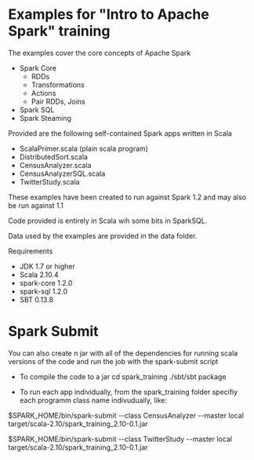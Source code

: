 Examples for "Intro to Apache Spark" training
===============
The examples cover the core concepts of Apache Spark
* Spark Core
  - RDDs
  - Transformations
  - Actions
  - Pair RDDs, Joins
* Spark SQL
* Spark Steaming

Provided are the following self-contained Spark apps written in Scala
* ScalaPrimer.scala (plain scala program)
* DistributedSort.scala
* CensusAnalyzer.scala
* CensusAnalyzerSQL.scala
* TwitterStudy.scala


These examples have been created to run against Spark 1.2 and may also be run against 1.1

Code provided is entirely in Scala wih some bits in SparkSQL.

Data used by the examples are provided in the data folder.

Requirements
* JDK 1.7 or higher
* Scala 2.10.4
* spark-core 1.2.0
* spark-sql 1.2.0
* SBT 0.13.8

Spark Submit
===

You can also create n jar with all of the dependencies for running scala versions of the code and run the job with the spark-submit script
* To compile the code to a jar
  cd spark_training
  ./sbt/sbt package

* To run each app individually, from the spark_training folder specifiy each programm class name indivudually, like:

$SPARK_HOME/bin/spark-submit --class CensusAnalyzer --master local target/scala-2.10/spark_training_2.10-0.1.jar

$SPARK_HOME/bin/spark-submit --class TwitterStudy --master local target/scala-2.10/spark_training_2.10-0.1.jar



